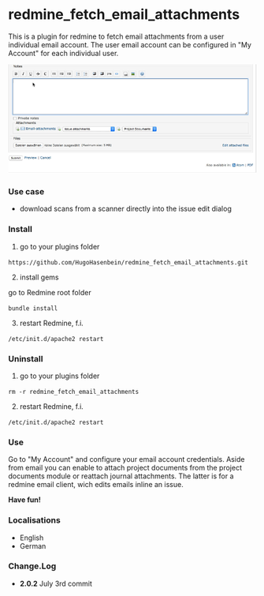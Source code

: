 # redmine_fetch_email_attachments

This is a plugin for redmine to fetch email attachments from a user individual email account. The user email account can be configured in "My Account" for each individual user.

![animated GIF that represents a quick overview](/doc/Overview.gif)

### Use case
* download scans from a scanner directly into the issue edit dialog


### Install 

1. go to your plugins folder

`https://github.com/HugoHasenbein/redmine_fetch_email_attachments.git`

2. install gems

go to Redmine root folder

`bundle install`

3. restart Redmine, f.i.

`/etc/init.d/apache2 restart`

### Uninstall

1. go to your plugins folder

`rm -r redmine_fetch_email_attachments`

2. restart Redmine, f.i.

`/etc/init.d/apache2 restart`

### Use

Go to "My Account" and configure your email account credentials. Aside from email you can enable to attach project documents from the project documents module or reattach journal attachments. The latter is for a redmine email client, wich edits emails inline an issue.

**Have fun!**

### Localisations

* English
* German

### Change.Log

* **2.0.2** July 3rd commit
